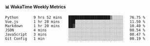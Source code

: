 **:bar_chart: WakaTime Weekly Metrics**

<!--START_SECTION:waka-->

```text
Python       9 hrs 52 mins   ███████████████████▒░░░░░   76.75 %
Vue.js       1 hr 28 mins    ███░░░░░░░░░░░░░░░░░░░░░░   11.50 %
Markdown     1 hr 20 mins    ██▓░░░░░░░░░░░░░░░░░░░░░░   10.40 %
JSON         4 mins          ░░░░░░░░░░░░░░░░░░░░░░░░░   00.54 %
JavaScript   3 mins          ░░░░░░░░░░░░░░░░░░░░░░░░░   00.47 %
Git Config   1 min           ░░░░░░░░░░░░░░░░░░░░░░░░░   00.19 %
```

<!--END_SECTION:waka-->
